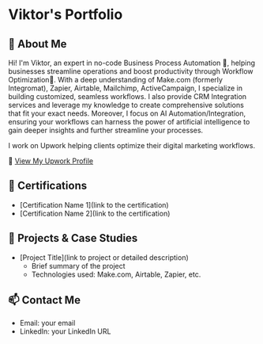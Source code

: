 # Viktor's Portfolio

## 👋 About Me
Hi! I'm Viktor, an expert in no-code Business Process Automation 🔧, helping businesses streamline operations and boost productivity through Workflow Optimization🚀. With a deep understanding of Make.com (formerly Integromat), Zapier, Airtable, Mailchimp, ActiveCampaign, I specialize in building customized, seamless workflows. I also provide CRM Integration services and leverage my knowledge to create comprehensive solutions that fit your exact needs. Moreover, I focus on AI Automation/Integration, ensuring your workflows can harness the power of artificial intelligence to gain deeper insights and further streamline your processes. 

I work on Upwork helping clients optimize their digital marketing workflows.

📌 [View My Upwork Profile](https://www.upwork.com/freelancers/~019b07d8b6eefca9ad?mp_source=share)

## 🏅 Certifications
- [Certification Name 1](link to the certification)
- [Certification Name 2](link to the certification)

## 🚀 Projects & Case Studies
- [Project Title](link to project or detailed description)
  - Brief summary of the project
  - Technologies used: Make.com, Airtable, Zapier, etc.

## 📫 Contact Me
- Email: your email
- LinkedIn: your LinkedIn URL
